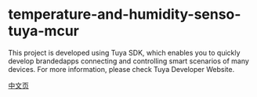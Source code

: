 # temperature-and-humidity-senso-tuya-mcur
This project is developed using Tuya SDK, which enables you to quickly develop brandedapps connecting and controlling smart scenarios of many devices.
For more information, please check Tuya Developer Website.

[中文页](https://github.com/lin-kangkang/temperature-and-humidity-senso-tuya-mcur/blob/main/README_zh.md)
